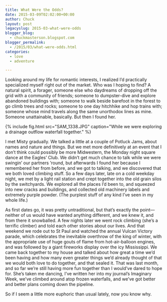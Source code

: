 ```yaml
---
title: What Were the Odds?
date: 2015-03-09T02:02:00+00:00
author: Chuck
layout: post
legacyslug: 2015-03-what-were-odds
blogger_blog:
  - chuckmasterson.blogspot.com
blogger_permalink:
  - /2015/03/what-were-odds.html
categories:
  - love
  - adventure

---
```


Looking around my life for romantic interests, I realized I’d practically
specialized myself right out of the market. Who was I hoping to find? A natural
spirit, a forager, someone else who daydreams of dropping off the grid with a
community of friends; someone to dumpster-dive and explore abandoned buildings
with;&nbsp;someone to walk beside barefoot in the forest to go climb trees and
rocks; someone to one day hitchhike and hop trains with; someone
whose&nbsp;mind travels along the same unorthodox lines as mine. Someone
unattainable, basically. But then I found her. 

{% include fig.html
src="SAM_1338.JPG"
caption="While we were exploring a drainage outflow waterfall together."
%}

I met Misty gradually. We talked a little at a couple of Potluck
Jams, about names and nature and things. But we met more definitively at an
event that I don’t think could possibly be more Midwestern, the Monday
night square dance at the Eagles’ Club. We didn’t get much chance
to talk while we were swingin’ our partners ’round, but afterwards
I found her because I remembered her from before, and we got to talking, and we
discovered that we both loved climbing stuff. So a few days later, late on a
cold weekday night, we met by a light rail station and crept together into the
old grain silos by the switchyards. We explored all the places I’d been
to, and squeezed into new cracks and buildings, and collected old machinery
labels and extremely purple powder. (The purplest stuff of any kind I’ve
seen in my whole life.)

As first dates go, it was pretty untraditional, but that’s exactly the
point—neither of us would have wanted anything different, and we knew it, and
from there it snowballed. A few nights later we went rock climbing (she’s
a terrific climber) and told each other stories about our lives. And that
weekend we rode out to St Paul and watched the annual Vulcan Victory parade,
which celebrates the inevitable overthrow of the king of winter, with the
appropriate use of huge gouts of flame from hot-air-balloon engines, and was
followed by a giant fireworks display over the icy Mississippi. We came back
together to my house and talked about how great a time we’d been having
and how many even greater things we’d already thought of that we would
both love to do together, and that sealed it. That was last month, and so far
we’re still having more fun together than I would’ve dared to hope
for. She’s taken me dancing, I’ve written her into my
journal’s Imaginary Week, we’ve climbed around atop frozen
waterfalls, and we’ve got better and better plans coming down the
pipeline.

So if I seem a little more euphoric than usual lately, now you know why.
